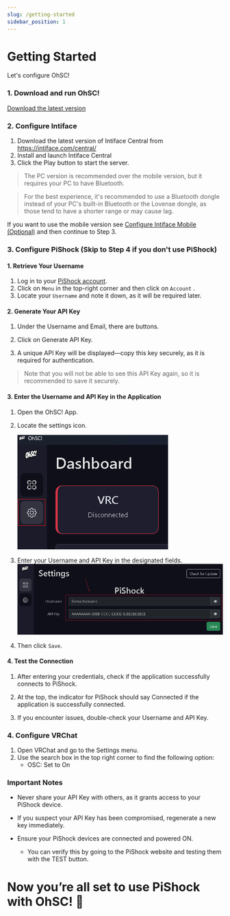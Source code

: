 ```yaml
---
slug: /getting-started
sidebar_position: 1
---
```


# Getting Started

Let's configure OhSC!


### 1. Download and run OhSC!

[Download the latest version](https://github.com/OhSCbrr/ohsc/releases/latest)

### 2. Configure Intiface

1. Download the latest version of Intiface Central from https://intiface.com/central/
2. Install and launch Intiface Central
3. Click the Play button to start the server.

> The PC version is recommended over the mobile version, but it requires your PC to have Bluetooth.

> For the best experience, it's recommended to use a Bluetooth dongle instead of your PC's built-in Bluetooth or the Lovense dongle, as those tend to have a shorter range or may cause lag.

If you want to use the mobile version see [Configure Intiface Mobile (Optional)](/docs/intiface-on-mobile) and then continue to Step 3.


### 3. Configure PiShock (Skip to Step 4 if you don't use PiShock)

#### 1. Retrieve Your Username

1. Log in to your [PiShock account](https://pishock.com/).
2. Click on `Menu` in the top-right corner and then click on `Account` .
3. Locate your `Username` and note it down, as it will be required later.

#### 2. Generate Your API Key

1. Under the Username and Email, there are buttons.

2. Click on Generate API Key.

3. A unique API Key will be displayed—copy this key securely, as it is required for authentication.

> Note that you will not be able to see this API Key again, so it is recommended to save it securely.

#### 3. Enter the Username and API Key in the Application

1. Open the OhSC! App.

2. Locate the settings icon.

    ![OhSC Settings](ohsc_setting.png)

3. Enter your Username and API Key in the designated fields.
    ![PiShock Setting](pishock-settings.png)

4. Then click `Save`.



#### 4. Test the Connection

1. After entering your credentials, check if the application successfully connects to PiShock.

2. At the top, the indicator for PiShock should say Connected if the application is successfully connected.

3. If you encounter issues, double-check your Username and API Key.


### 4. Configure VRChat
1. Open VRChat and go to the Settings menu.
2. Use the search box in the top right corner to find the following option:
    - OSC: Set to On

### Important Notes

- Never share your API Key with others, as it grants access to your PiShock device.

- If you suspect your API Key has been compromised, regenerate a new key immediately.

- Ensure your PiShock devices are connected and powered ON.

  - You can verify this by going to the PiShock website and testing them with the TEST button.

# Now you’re all set to use PiShock with OhSC! 🎉




